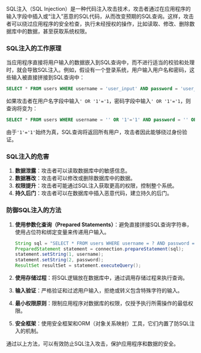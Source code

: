 SQL注入（SQL Injection）是一种代码注入攻击技术，攻击者通过在应用程序的输入字段中插入或“注入”恶意的SQL代码，从而改变预期的SQL查询。这样，攻击者可以绕过应用程序的安全检查，执行未经授权的操作，比如读取、修改、删除数据库中的数据，甚至获取系统权限。

### SQL注入的工作原理

当应用程序直接将用户输入的数据嵌入到SQL查询中，而不进行适当的校验和处理时，就会导致SQL注入。例如，假设有一个登录系统，用户输入用户名和密码，这些输入被直接拼接到SQL查询中：

```sql
SELECT * FROM users WHERE username = 'user_input' AND password = 'user_password';
```

如果攻击者在用户名字段中输入`' OR '1'='1`，密码字段中输入`' OR '1'='1`，则查询将变为：

```sql
SELECT * FROM users WHERE username = '' OR '1'='1' AND password = '' OR '1'='1';
```

由于`'1'='1'`始终为真，SQL查询将返回所有用户，攻击者因此能够绕过身份验证。

### SQL注入的危害

1. **数据泄露**：攻击者可以读取数据库中的敏感信息。
2. **数据篡改**：攻击者可以修改或删除数据库中的数据。
3. **权限提升**：攻击者可能通过SQL注入获取更高的权限，控制整个系统。
4. **持久后门**：攻击者可以在数据库中插入恶意代码，建立持久的后门。

### 防御SQL注入的方法

1. **使用参数化查询（Prepared Statements）**：避免直接拼接SQL查询字符串，使用占位符和绑定变量来传递用户输入。

   ```java
   String sql = "SELECT * FROM users WHERE username = ? AND password = ?";
   PreparedStatement statement = connection.prepareStatement(sql);
   statement.setString(1, username);
   statement.setString(2, password);
   ResultSet resultSet = statement.executeQuery();
   ```

2. **使用存储过程**：将SQL逻辑放在数据库中，通过调用存储过程来执行查询。

3. **输入验证**：严格验证和过滤用户输入，拒绝或转义包含特殊字符的输入。

4. **最小权限原则**：限制应用程序对数据库的权限，仅授予执行所需操作的最低权限。

5. **安全框架**：使用安全框架和ORM（对象关系映射）工具，它们内置了防SQL注入的机制。

通过以上方法，可以有效防止SQL注入攻击，保护应用程序和数据的安全。